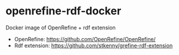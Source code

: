 # openrefine-rdf-docker
Docker image of OpenRefine + rdf extension

- OpenRefine: https://github.com/OpenRefine/OpenRefine/
- Rdf extension: https://github.com/stkenny/grefine-rdf-extension
